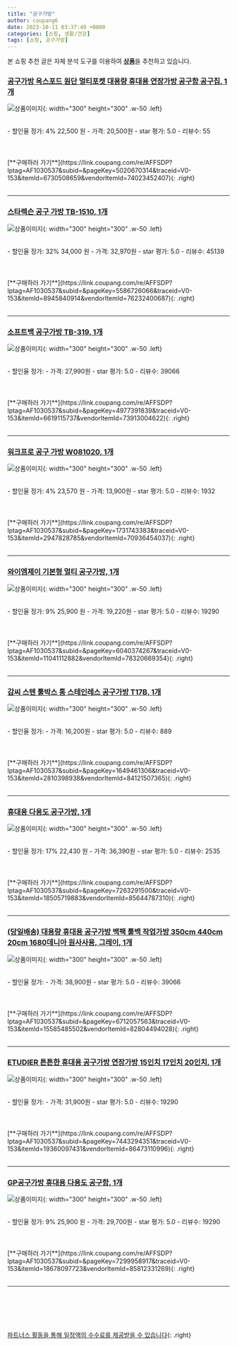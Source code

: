 ```yaml
---
title: "공구가방"
author: coupang6
date: 2023-10-11 03:37:49 +0800
categories: [쇼핑, 생활/건강]
tags: [쇼핑, 공구가방]
---
```


본 쇼핑 추천 글은 자체 분석 도구를 이용하여 [**상품**](https://link.coupang.com/a/bao1ui)을 추천하고 있습니다.

### [공구가방 옥스포드 원단 멀티포켓 대용량 휴대용 연장가방 공구함 공구집, 1개](https://link.coupang.com/re/AFFSDP?lptag=AF1030537&subid=&pageKey=5020670314&traceid=V0-153&itemId=6730508659&vendorItemId=74023452407)

![상품이미지](https://thumbnail6.coupangcdn.com/thumbnails/remote/230x230ex/image/vendor_inventory/aedb/307eac644f9bba89da959047e953de5430887c0ee3162a50247702754b0a.jpg){: width="300" height="300" .w-50 .left}


<br>
- 할인율 정가: 4%  22,500   원
- 가격: 20,500원
- star 평가: 5.0
- 리뷰수: 55
<br>
<br>
<br>
<br>
[**구매하러 가기**](https://link.coupang.com/re/AFFSDP?lptag=AF1030537&subid=&pageKey=5020670314&traceid=V0-153&itemId=6730508659&vendorItemId=74023452407){: .right}
<br>
<br>

---

### [스타렉슨 공구 가방 TB-1510, 1개](https://link.coupang.com/re/AFFSDP?lptag=AF1030537&subid=&pageKey=5586726066&traceid=V0-153&itemId=8945840914&vendorItemId=76232400687)

![상품이미지](https://thumbnail7.coupangcdn.com/thumbnails/remote/230x230ex/image/retail/images/2021/05/28/14/0/fcda41a6-a22d-45f6-af48-bbbc1585b8c4.jpg){: width="300" height="300" .w-50 .left}


<br>
- 할인율 정가: 32%  34,000   원
- 가격: 32,970원
- star 평가: 5.0
- 리뷰수: 45139
<br>
<br>
<br>
<br>
[**구매하러 가기**](https://link.coupang.com/re/AFFSDP?lptag=AF1030537&subid=&pageKey=5586726066&traceid=V0-153&itemId=8945840914&vendorItemId=76232400687){: .right}
<br>
<br>

---

### [소프트백 공구가방 TB-319, 1개](https://link.coupang.com/re/AFFSDP?lptag=AF1030537&subid=&pageKey=4977391839&traceid=V0-153&itemId=6619115737&vendorItemId=73913004622)

![상품이미지](https://thumbnail8.coupangcdn.com/thumbnails/remote/230x230ex/image/rs_quotation_api/bysitgqu/483e0be28a614f34ba7782821c3d976c.jpg){: width="300" height="300" .w-50 .left}


<br>
- 할인율 정가: 
- 가격: 27,990원
- star 평가: 5.0
- 리뷰수: 39066
<br>
<br>
<br>
<br>
[**구매하러 가기**](https://link.coupang.com/re/AFFSDP?lptag=AF1030537&subid=&pageKey=4977391839&traceid=V0-153&itemId=6619115737&vendorItemId=73913004622){: .right}
<br>
<br>

---

### [워크프로 공구 가방 W081020, 1개](https://link.coupang.com/re/AFFSDP?lptag=AF1030537&subid=&pageKey=1731743383&traceid=V0-153&itemId=2947828785&vendorItemId=70936454037)

![상품이미지](https://thumbnail7.coupangcdn.com/thumbnails/remote/230x230ex/image/retail/images/2020/06/22/17/7/e38e58ac-efc3-4779-b191-d5fa6d59b49b.jpg){: width="300" height="300" .w-50 .left}


<br>
- 할인율 정가: 4%  23,570   원
- 가격: 13,900원
- star 평가: 5.0
- 리뷰수: 1932
<br>
<br>
<br>
<br>
[**구매하러 가기**](https://link.coupang.com/re/AFFSDP?lptag=AF1030537&subid=&pageKey=1731743383&traceid=V0-153&itemId=2947828785&vendorItemId=70936454037){: .right}
<br>
<br>

---

### [와이엠제이 기본형 멀티 공구가방, 1개](https://link.coupang.com/re/AFFSDP?lptag=AF1030537&subid=&pageKey=6040374267&traceid=V0-153&itemId=11041112882&vendorItemId=78320669354)

![상품이미지](https://thumbnail6.coupangcdn.com/thumbnails/remote/230x230ex/image/retail/images/3747359915719299-50e157ff-4f3d-4004-a790-62f3654de2c7.jpg){: width="300" height="300" .w-50 .left}


<br>
- 할인율 정가: 9%  25,900   원
- 가격: 19,220원
- star 평가: 5.0
- 리뷰수: 19290
<br>
<br>
<br>
<br>
[**구매하러 가기**](https://link.coupang.com/re/AFFSDP?lptag=AF1030537&subid=&pageKey=6040374267&traceid=V0-153&itemId=11041112882&vendorItemId=78320669354){: .right}
<br>
<br>

---

### [감씨 스텐 툴박스 통 스테인레스 공구가방 T17B, 1개](https://link.coupang.com/re/AFFSDP?lptag=AF1030537&subid=&pageKey=1649461306&traceid=V0-153&itemId=2810398938&vendorItemId=84121507365)

![상품이미지](https://thumbnail6.coupangcdn.com/thumbnails/remote/230x230ex/image/vendor_inventory/70fa/305ffe7fa82414af00b891842e80bbd8afa4a8a0094316be42ca88e221bc.jpg){: width="300" height="300" .w-50 .left}


<br>
- 할인율 정가: 
- 가격: 16,200원
- star 평가: 5.0
- 리뷰수: 889
<br>
<br>
<br>
<br>
[**구매하러 가기**](https://link.coupang.com/re/AFFSDP?lptag=AF1030537&subid=&pageKey=1649461306&traceid=V0-153&itemId=2810398938&vendorItemId=84121507365){: .right}
<br>
<br>

---

### [휴대용 다용도 공구가방, 1개](https://link.coupang.com/re/AFFSDP?lptag=AF1030537&subid=&pageKey=7263291500&traceid=V0-153&itemId=18505719883&vendorItemId=85644787310)

![상품이미지](https://thumbnail7.coupangcdn.com/thumbnails/remote/230x230ex/image/retail/images/2023/04/12/15/2/181edde7-64cd-4525-8139-2149dff0f02b.jpg){: width="300" height="300" .w-50 .left}


<br>
- 할인율 정가: 17%  22,430   원
- 가격: 36,390원
- star 평가: 5.0
- 리뷰수: 2535
<br>
<br>
<br>
<br>
[**구매하러 가기**](https://link.coupang.com/re/AFFSDP?lptag=AF1030537&subid=&pageKey=7263291500&traceid=V0-153&itemId=18505719883&vendorItemId=85644787310){: .right}
<br>
<br>

---

### [(당일배송) 대용량 휴대용 공구가방 백팩 툴백 작업가방 350cm 440cm 20cm 1680데니아 원사사용, 그레이, 1개](https://link.coupang.com/re/AFFSDP?lptag=AF1030537&subid=&pageKey=6712057563&traceid=V0-153&itemId=15585485502&vendorItemId=82804494028)

![상품이미지](https://thumbnail6.coupangcdn.com/thumbnails/remote/230x230ex/image/vendor_inventory/ceef/27a0d6072b6a0430824ef8fb407d2724747da627f87aa6fadceb98249940.jpg){: width="300" height="300" .w-50 .left}


<br>
- 할인율 정가: 
- 가격: 38,900원
- star 평가: 5.0
- 리뷰수: 39066
<br>
<br>
<br>
<br>
[**구매하러 가기**](https://link.coupang.com/re/AFFSDP?lptag=AF1030537&subid=&pageKey=6712057563&traceid=V0-153&itemId=15585485502&vendorItemId=82804494028){: .right}
<br>
<br>

---

### [ETUDIER 튼튼한 휴대용 공구가방 연장가방 15인치 17인치 20인치, 1개](https://link.coupang.com/re/AFFSDP?lptag=AF1030537&subid=&pageKey=7443294351&traceid=V0-153&itemId=19360097431&vendorItemId=86473110996)

![상품이미지](https://thumbnail10.coupangcdn.com/thumbnails/remote/230x230ex/image/vendor_inventory/fd75/2e477bad2cde25c0f5252c80d8f744b18de750416e307b4ec2fae1b32826.jpg){: width="300" height="300" .w-50 .left}


<br>
- 할인율 정가: 
- 가격: 31,900원
- star 평가: 5.0
- 리뷰수: 19290
<br>
<br>
<br>
<br>
[**구매하러 가기**](https://link.coupang.com/re/AFFSDP?lptag=AF1030537&subid=&pageKey=7443294351&traceid=V0-153&itemId=19360097431&vendorItemId=86473110996){: .right}
<br>
<br>

---

### [GP공구가방 휴대용 다용도 공구함, 1개](https://link.coupang.com/re/AFFSDP?lptag=AF1030537&subid=&pageKey=7299958917&traceid=V0-153&itemId=18678097723&vendorItemId=85812331269)

![상품이미지](https://thumbnail8.coupangcdn.com/thumbnails/remote/230x230ex/image/retail/images/2023/04/28/12/0/6334adcc-3b0d-4ab4-8cab-abfaead509be.jpg){: width="300" height="300" .w-50 .left}


<br>
- 할인율 정가: 9%  25,900   원
- 가격: 29,700원
- star 평가: 5.0
- 리뷰수: 19290
<br>
<br>
<br>
<br>
[**구매하러 가기**](https://link.coupang.com/re/AFFSDP?lptag=AF1030537&subid=&pageKey=7299958917&traceid=V0-153&itemId=18678097723&vendorItemId=85812331269){: .right}
<br>
<br>

---
<br><br><br><br><br> [파트너스 활동을 통해 일정액의 수수료를 제공받을 수 있습니다](https://link.coupang.com/a/bao1ui){: .right}